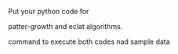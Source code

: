 Put your python code for 

patter-growth and eclat algorithms.

command to execute both codes nad sample data
